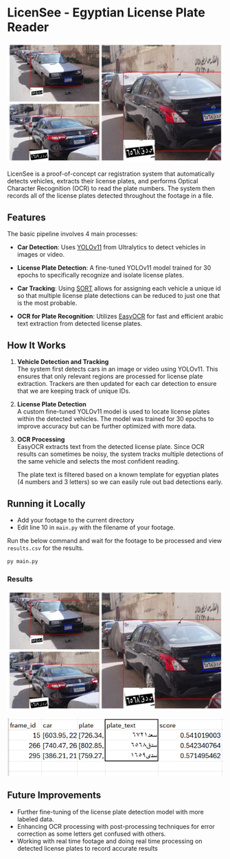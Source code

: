# LicenSee - Egyptian License Plate Reader

![alt text](img/collage.jpg)

LicenSee is a proof-of-concept car registration system that automatically detects vehicles, extracts their license plates, and performs Optical Character Recognition (OCR) to read the plate numbers. The system then records all of the license plates detected throughout the footage in a file.

## Features

The basic pipeline involves 4 main processes:

-   **Car Detection**: Uses [YOLOv11](https://github.com/ultralytics/yolov5) from Ultralytics to detect vehicles in images or video.
-   **License Plate Detection**: A fine-tuned YOLOv11 model trained for 30 epochs to specifically recognize and isolate license plates.
-   **Car Tracking**: Using [SORT](https://github.com/JaidedAI/EasyOCR) allows for assigning each vehicle a unique id so that multiple license plate detections can be reduced to just one that is the most probable.

-   **OCR for Plate Recognition**: Utilizes [EasyOCR](https://github.com/JaidedAI/EasyOCR) for fast and efficient arabic text extraction from detected license plates.

## How It Works

1. **Vehicle Detection and Tracking**  
   The system first detects cars in an image or video using YOLOv11. This ensures that only relevant regions are processed for license plate extraction. Trackers are then updated for each car detection to ensure that we are keeping track of unique IDs.

2. **License Plate Detection**  
   A custom fine-tuned YOLOv11 model is used to locate license plates within the detected vehicles. The model was trained for 30 epochs to improve accuracy but can be further optimized with more data.

3. **OCR Processing**  
   EasyOCR extracts text from the detected license plate. Since OCR results can sometimes be noisy, the system tracks multiple detections of the same vehicle and selects the most confident reading.

    The plate text is filtered based on a known template for egyptian plates (4 numbers and 3 letters) so we can easily rule out bad detections early.

## Running it Locally

-   Add your footage to the current directory
-   Edit line 10 in `main.py` with the filename of your footage.

Run the below command and wait for the footage to be processed and view `results.csv` for the results.

```py
py main.py
```

### Results

![alt text](img/collage.jpg)

![alt text](img/results.png)

## Future Improvements

-   Further fine-tuning of the license plate detection model with more labeled data.
-   Enhancing OCR processing with post-processing techniques for error correction as some letters get confused with others.
-   Working with real time footage and doing real time processing on detected license plates to record accurate results
